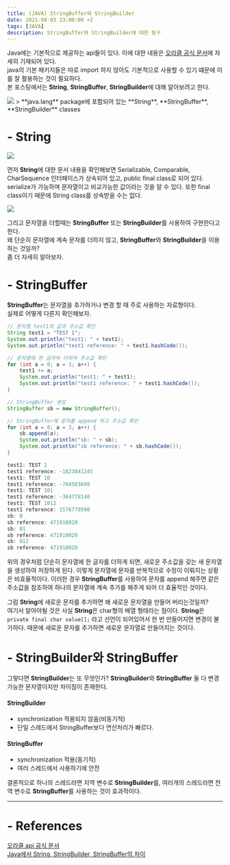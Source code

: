 ```yaml
---
title: (JAVA) StringBuffer와 StringBuilder
date: 2021-08-03 23:00:00 +Z
tags: [JAVA]
description: StringBuffer와 StringBuilder에 대한 탐구
---
```


Java에는 기본적으로 제공하는 api들이 있다. 이에 대한 내용은 [오라클 공식 문서](https://docs.oracle.com/javase/8/docs/api/)에 자세히 기재되어 있다.  
java의 기본 패키지들은 따로 import 하지 않아도 기본적으로 사용할 수 있기 떄문에 이를 잘 활용하는 것이 필요하다.  
본 포스팅에서는 **String**, **StringBuffer**, **StringBuilder**에 대해 알아보려고 한다.

<img src="https://user-images.githubusercontent.com/60170616/128120351-f2a398c5-34ad-4814-a1f8-63a31f99279d.png"/>
> **java.lang** package에 포함되어 있는 **String**, **StringBuffer**, **StringBuilder** classes

# - String

<img src="https://user-images.githubusercontent.com/60170616/128121581-ff4bb10c-d656-4c86-85cb-d0a277a137f9.png"/>

먼저 **String**에 대한 문서 내용을 확인해보면 Serializable, Comparable, CharSequence 인터페이스가 상속되어 있고, public final class로 되어 있다. serialize가 가능하며 문자열이고 비교가능한 값이라는 것을 알 수 있다. 또한 final class이기 때문에 String class를 상속받을 수는 없다.

<img src="https://user-images.githubusercontent.com/60170616/128123912-f44d001b-7f58-44fd-9ff0-75aad35843b6.png"/>

그리고 문자열을 더할때는 **StringBuffer** 또는 **StringBuilder**를 사용하여 구현한다고 한다.  
왜 단순히 문자열에 계속 문자를 더하지 않고, **StringBuffer**와 **StringBuilder**을 이용하는 것일까?  
좀 더 자세히 알아보자.

# - StringBuffer

**StringBuffer**는 문자열을 추가하거나 변경 할 때 주로 사용하는 자료형이다.  
실제로 어떻게 다른지 확인해보자.

```java
// 문자열 test1의 값과 주소값 확인
String test1 = "TEST 1";
System.out.println("test1: " + test1);
System.out.println("test1 reference: " + test1.hashCode());

// 문자열에 한 글자씩 더하여 주소값 확인
for (int a = 0; a = 3; a++) {
    test1 += a;
    System.out.println("test1: " + test1);
    System.out.println("test1 reference: " + test1.hashCode());
}

// StringBuffer 생성
StringBuffer sb = new StringBuffer();

// StringBuffer에 문자를 append 하고 주소값 확인
for (int a = 0; a = 3; a++) {
    sb.append(a);
    System.out.println("sb: " + sb);
    System.out.println("sb reference: " + sb.hashCode());
}
```
```java
test1: TEST 1
test1 reference: -1823841245
test1: TEST 10
test1 reference: -704503699
test1: TEST 101
test1 reference: -364778140
test1: TEST 1012
test1 reference: 1576779598
sb: 0
sb reference: 471910020
sb: 01
sb reference: 471910020
sb: 012
sb reference: 471910020
```

위의 경우처럼 단순히 문자열에 한 글자를 더하게 되면, 새로운 주소값을 갖는 새 문자열을 생성하여 저장하게 된다. 이렇게 문자열에 문자를 반복적으로 수정이 이뤄지는 상황은 비효율적이다. 이러한 경우 **StringBuffer**를 사용하여 문자를 append 해주면 같은 주소값을 참조하여 하나의 문자열에 계속 추가를 해주게 되어 더 효율적인 것이다.

그럼 **String**에 새로운 문자를 추가하면 왜 새로운 문자열을 만들어 버리는것일까?  
여기서 알아야될 것은 사실 **String**은 char형의 배열 형태라는 점이다. **String**은 `private final char value[];` 라고 선언이 되어있어서 한 번 만들어지면 변경이 불가하다. 때문에 새로운 문자를 추가하면 새로운 문자열로 만들어지는 것이다.

# - StringBuilder와 StringBuffer

그렇다면 **StringBuilder**는 또 무엇인가? **StringBuilder**와 **StringBuffer** 둘 다 변경 가능한 문자열이지만 차이점이 존재한다.

#### StringBuilder
  - synchronization 적용되지 않음(비동기적)
  - 단일 스레드에서 StringBuffer보다 연산처리가 빠르다.

#### StringBuffer
  - synchronization 적용(동기적)
  - 여러 스레드에서 사용하기에 안전

결론적으로 하나의 스레드라면 지역 변수로 **StringBuilder**를, 여러개의 스레드라면 전역 변수로 **StringBuffer**를 사용하는 것이 효과적이다.

---
# - References
<a href="https://docs.oracle.com/javase/8/docs/api/" target="_blank" rel="noopener noreferrer">오라클 api 공식 문서</a>  
<a href="https://novemberde.github.io/2017/04/15/String_0.html" target="_blank" rel="noopener noreferrer">Java에서 String, StringBuilder, StringBuffer의 차이</a>